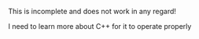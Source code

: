 This is incomplete and does not work in any regard!

I need to learn more about C++ for it to operate properly
